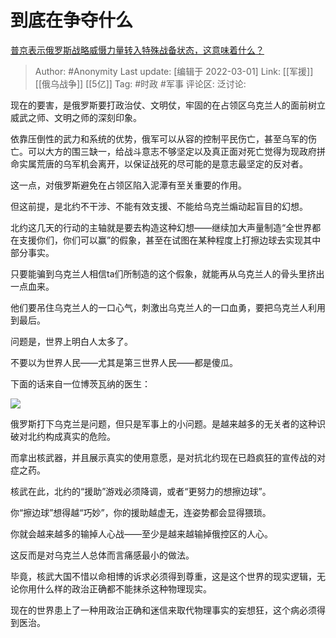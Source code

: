 # 到底在争夺什么
[普京表示俄罗斯战略威慑力量转入特殊战备状态，这意味着什么？](https://www.zhihu.com/question/519072580/answer/2367276472)

> Author: #Anonymity
> Last update: [编辑于 2022-03-01]
> Link: [[军援]] [[俄乌战争]] [[5亿]]
> Tag: #时政 #军事
> 评论区:
> 泛讨论:

现在的要害，是俄罗斯要打政治仗、文明仗，牢固的在占领区乌克兰人的面前树立威武之师、文明之师的深刻印象。

依靠压倒性的武力和系统的优势，俄军可以从容的控制平民伤亡，甚至乌军的伤亡。可以大方的围三缺一，给战斗意志不够坚定以及真正面对死亡觉得为现政府拼命实属荒唐的乌军机会离开，以保证战死的尽可能的是意志最坚定的反对者。

这一点，对俄罗斯避免在占领区陷入泥潭有至关重要的作用。

但这前提，是北约不干涉、不能有效支援、不能给乌克兰煽动起盲目的幻想。

北约这几天的行动的主轴就是要去构造这种幻想——继续加大声量制造“全世界都在支援你们，你们可以赢”的假象，甚至在试图在某种程度上打擦边球去实现其中部分事实。

只要能骗到乌克兰人相信ta们所制造的这个假象，就能再从乌克兰人的骨头里挤出一点血来。

他们要吊住乌克兰人的一口心气，刺激出乌克兰人的一口血勇，要把乌克兰人利用到最后。

问题是，世界上明白人太多了。

不要以为世界人民——尤其是第三世界人民——都是傻瓜。

下面的话来自一位博茨瓦纳的医生：

![](https://pic3.zhimg.com/50/v2-961d3145502b65aceab4f97f5c5db688_720w.jpg?source=1940ef5c)

俄罗斯打下乌克兰是问题，但只是军事上的小问题。是越来越多的无关者的这种识破对北约构成真实的危险。

而拿出核武器，并且展示真实的使用意愿，是对抗北约现在已趋疯狂的宣传战的对症之药。

核武在此，北约的“援助”游戏必须降调，或者“更努力的想擦边球”。

你“擦边球”想得越“巧妙”，你的援助越虚无，连姿势都会显得猥琐。

你就会越来越多的输掉人心战——至少是越来越输掉俄控区的人心。

这反而是对乌克兰人总体而言痛感最小的做法。

毕竟，核武大国不惜以命相博的诉求必须得到尊重，这是这个世界的现实逻辑，无论你用什么样的政治正确都不能抹杀这种物理现实。

现在的世界患上了一种用政治正确和迷信来取代物理事实的妄想狂，这个病必须得到医治。
